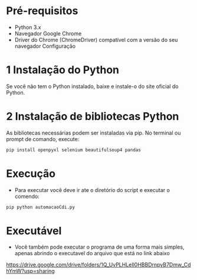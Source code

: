 
# Pré-requisitos

- Python 3.x
- Navegador Google Chrome
- Driver do Chrome (ChromeDriver) compatível com a versão do seu navegador
Configuração

# 1 Instalação do Python
Se você não tem o Python instalado, baixe e instale-o do site oficial do Python.

# 2 Instalação de bibliotecas Python
As bibliotecas necessárias podem ser instaladas via pip. No terminal ou prompt de comando, execute:

```bash
pip install openpyxl selenium beautifulsoup4 pandas
```
# Execução

- Para executar você deve ir ate o diretório do script e executar o comendo:

```bash
pip python automacaoCdi.py
```
# Executável

- Você também pode executar o programa de uma forma mais simples, apenas abrindo o executavel do arquivo que está no link abaixo

https://drive.google.com/drive/folders/1Q_UvPLHLeIl0HBBDrnpyB7Dmw_CdhYmW?usp=sharing